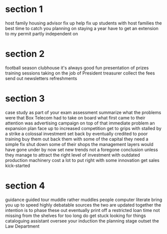 # section 1

host family
housing advisor
fix up
help fix up students with host families
the best time to catch you
planning on staying a year
have to get an extension to my permit
partly independent on

# section 2

football season
clubhouse
it's always good fun
presentation of prizes
training sessions
taking on the job of President
treasurer
collect the fees
send out newsletters
refreshments

# section 3

case study
as part of your exam assessment
summarize what the problems were that Box Telecom had to take on board
what first came to their attention was
advertising campaign
on top of that immediate problem
an expansion plan
face up to increased competition
get to grips with
stalled by a strike
a colossal investment
set back by
eventually credited to poor training
buy them out
back them with some of the capital they need
a simple fix
shut down some of their shops
the management layers
would have gone under by now
set new trends
not a foregone conclusion
unless they manage to attract the right level of investment
with outdated production machinery
cost a lot to put right
with some innovation
get sales kick-started

# section 4

guidance
guided tour
muddle
rather muddles people
computer literate
bring you up to speed
highly debatable sources
the two are updated together
the intention is to phase these out eventually
print off
a restricted loan time
not missing from the shelves for too long
do get stuck looking for things
cataloguing assistant
oversee your induction
the planning stage
outset
the Law Department
